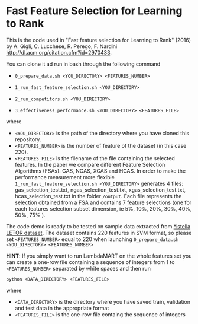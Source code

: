 # Fast Feature Selection for Learning to Rank

This is the code used in "Fast feature selection for Learning to Rank" (2016) by A. Gigli, C. Lucchese, R. Perego, F. Nardini  http://dl.acm.org/citation.cfm?id=2970433.

You can clone it ad run in bash through the following command

- `0_prepare_data.sh <YOU_DIRECTORY> <FEATURES_NUMBER>`

- `1_run_fast_feature_selection.sh <YOU_DIRECTORY>`

- `2_run_competitors.sh <YOU_DIRECTORY>`

- `3_effectiveness_performance.sh <YOU_DIRECTORY> <FEATURES_FILE>` 

where 

- `<YOU_DIRECTORY>` is the path of the directory where you have cloned this repository.
- `<FEATURES_NUMBER>` is the number of feature of the dataset (in this case 220).
- `<FEATURES_FILE>` is the filename of the file containing the selected features. In the paper we compare different Feature Selection Algorithms (FSAs): GAS, NGAS, XGAS and HCAS. In order to make the performance measurement more flexible `1_run_fast_feature_selection.sh <YOU_DIRECTORY>` generates 4 files: gas_selection_test.txt, ngas_selection_test.txt, xgas_selection_test.txt, hcas_selection_test.txt in the folder `/output`. Each file represents the selection obtained from a FSA and contains 7 feature selections (one for each features selection subset dimension, ie 5%, 10%, 20%, 30%, 40%, 50%, 75% ).

The code demo is ready to be tested on sample data extracted from [*istella LETOR dataset](http://blog.istella.it/istella-learning-to-rank-dataset/). The dataset contains 220 features in SVM format, so please set `<FEATURES_NUMBER>` equal to 220 when launching `0_prepare_data.sh <YOU_DIRECTORY> <FEATURES_NUMBER>`

**HINT**: If you simply want to run LambdaMART on the whole features set you can create a one-row file containing a sequence of integers from 1 to `<FEATURES_NUMBER>` separated by white spaces and then run

`python <DATA_DIRECTORY> <FEATURES_FILE>` 

where

- `<DATA_DIRECTORY>` is the directory where you have saved train, validation and test data in the appropriate format
- `<FEATURES_FILE>` is the one-row file containg the sequence of integers
